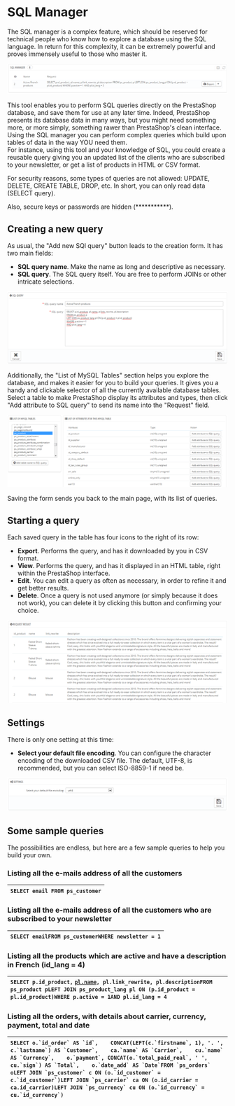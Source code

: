 # SQL Manager

The SQL manager is a complex feature, which should be reserved for technical people who know how to explore a database using the SQL language. In return for this complexity, it can be extremely powerful and proves immensely useful to those who master it.

![](../../../../.gitbook/assets/23789878%20%284%29.png)

This tool enables you to perform SQL queries directly on the PrestaShop database, and save them for use at any later time. Indeed, PrestaShop presents its database data in many ways, but you might need something more, or more simply, something rawer than PrestaShop's clean interface. Using the SQL manager you can perform complex queries which build upon tables of data in the way YOU need them.  
For instance, using this tool and your knowledge of SQL, you could create a reusable query giving you an updated list of the clients who are subscribed to your newsletter, or get a list of products in HTML or CSV format.

For security reasons, some types of queries are not allowed: UPDATE, DELETE, CREATE TABLE, DROP, etc. In short, you can only read data \(SELECT query\).

Also, secure keys or passwords are hidden \(\*\*\*\*\*\*\*\*\*\*\*\).

## Creating a new query <a id="SQLManager-Creatinganewquery"></a>

As usual, the "Add new SQl query" button leads to the creation form. It has two main fields:

* **SQL query name**. Make the name as long and descriptive as necessary.
* **SQL query**. The SQL query itself. You are free to perform JOINs or other intricate selections.

![](../../../../.gitbook/assets/30965765%20%283%29.png)

Additionally, the "List of MySQL Tables" section helps you explore the database, and makes it easier for you to build your queries. It gives you a handy and clickable selector of all the currently available database tables. Select a table to make PrestaShop display its attributes and types, then click "Add attribute to SQL query" to send its name into the "Request" field.

![](../../../../.gitbook/assets/30965766%20%282%29.png)

Saving the form sends you back to the main page, with its list of queries.

## Starting a query <a id="SQLManager-Startingaquery"></a>

Each saved query in the table has four icons to the right of its row:

* **Export**. Performs the query, and has it downloaded by you in CSV format.
* **View**. Performs the query, and has it displayed in an HTML table, right within the PrestaShop interface.
* **Edit**. You can edit a query as often as necessary, in order to refine it and get better results.
* **Delete**. Once a query is not used anymore \(or simply because it does not work\), you can delete it by clicking this button and confirming your choice.

![](../../../../.gitbook/assets/23789883%20%281%29.png)

## Settings <a id="SQLManager-Settings"></a>

There is only one setting at this time:

* **Select your default file encoding**. You can configure the character encoding of the downloaded CSV file. The default, UTF-8, is recommended, but you can select ISO-8859-1 if need be.

![](../../../../.gitbook/assets/23789886.png)

## Some sample queries <a id="SQLManager-Somesamplequeries"></a>

The possibilities are endless, but here are a few sample queries to help you build your own.

### Listing all the e-mails address of all the customers <a id="SQLManager-Listingallthee-mailsaddressofallthecustomers"></a>

| `SELECT email FROM ps_customer` |
| :--- |


### Listing all the e-mails address of all the customers who are subscribed to your newsletter <a id="SQLManager-Listingallthee-mailsaddressofallthecustomerswhoaresubscribedtoyournewsletter"></a>

| `SELECT emailFROM ps_customerWHERE newsletter = 1` |
| :--- |


### Listing all the products which are active and have a description in French \(id\_lang = 4\) <a id="SQLManager-ListingalltheproductswhichareactiveandhaveadescriptioninFrench(id_lang=4)"></a>

| `SELECT p.id_product,` [`pl.name`](http://pl.name/)`, pl.link_rewrite, pl.descriptionFROM ps_product pLEFT JOIN ps_product_lang pl ON (p.id_product = pl.id_product)WHERE p.active = 1AND pl.id_lang = 4` |
| :--- |


### Listing all the orders, with details about carrier, currency, payment, total and date <a id="SQLManager-Listingalltheorders,withdetailsaboutcarrier,currency,payment,totalanddate"></a>

| ``SELECT o.`id_order` AS `id`,    CONCAT(LEFT(c.`firstname`, 1), '. ', c.`lastname`) AS `Customer`,    ca.`name` AS `Carrier`,    cu.`name` AS `Currency`,    o.`payment`, CONCAT(o.`total_paid_real`, ' ', cu.`sign`) AS `Total`,    o.`date_add` AS `Date`FROM `ps_orders` oLEFT JOIN `ps_customer` c ON (o.`id_customer` = c.`id_customer`)LEFT JOIN `ps_carrier` ca ON (o.id_carrier = ca.id_carrier)LEFT JOIN `ps_currency` cu ON (o.`id_currency` = cu.`id_currency`)``  |
| :--- |


